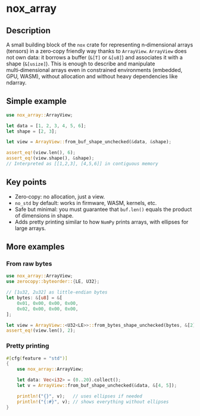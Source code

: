 # nox_array

## Description
A small building block of the `nox` crate for representing n‑dimensional arrays (tensors) in a zero‑copy friendly way thanks to `ArrayView`.
`ArrayView` does not own data: it borrows a buffer (`&[T]` or `&[u8]`) and associates it with a shape (`&[usize]`). This is enough to describe and manipulate multi‑dimensional arrays even in constrained environments (embedded, GPU, WASM), without allocation and without heavy dependencies like ndarray.

## Simple example
```rust
use nox_array::ArrayView;

let data = [1, 2, 3, 4, 5, 6];
let shape = [2, 3];

let view = ArrayView::from_buf_shape_unchecked(&data, &shape);

assert_eq!(view.len(), 6);
assert_eq!(view.shape(), &shape);
// Interpreted as [[1,2,3], [4,5,6]] in contiguous memory
```

## Key points
- Zero‑copy: no allocation, just a view.
- `no_std` by default: works in firmware, WASM, kernels, etc.
- Safe but minimal: you must guarantee that `buf.len()` equals the product of dimensions in shape.
- Adds pretty printing similar to how `NumPy` prints arrays, with ellipses for large arrays.

## More examples

### From raw bytes
```rust
use nox_array::ArrayView;
use zerocopy::byteorder::{LE, U32};

// [1u32, 2u32] as little-endian bytes
let bytes: &[u8] = &[
    0x01, 0x00, 0x00, 0x00,
    0x02, 0x00, 0x00, 0x00,
];

let view = ArrayView::<U32<LE>>::from_bytes_shape_unchecked(bytes, &[2]).unwrap();
assert_eq!(view.len(), 2);
```

### Pretty printing
```rust
#[cfg(feature = "std")]
{
    use nox_array::ArrayView;

    let data: Vec<i32> = (0..20).collect();
    let v = ArrayView::from_buf_shape_unchecked(&data, &[4, 5]);

    println!("{}", v);   // uses ellipses if needed
    println!("{:#}", v); // shows everything without ellipses
}
```
